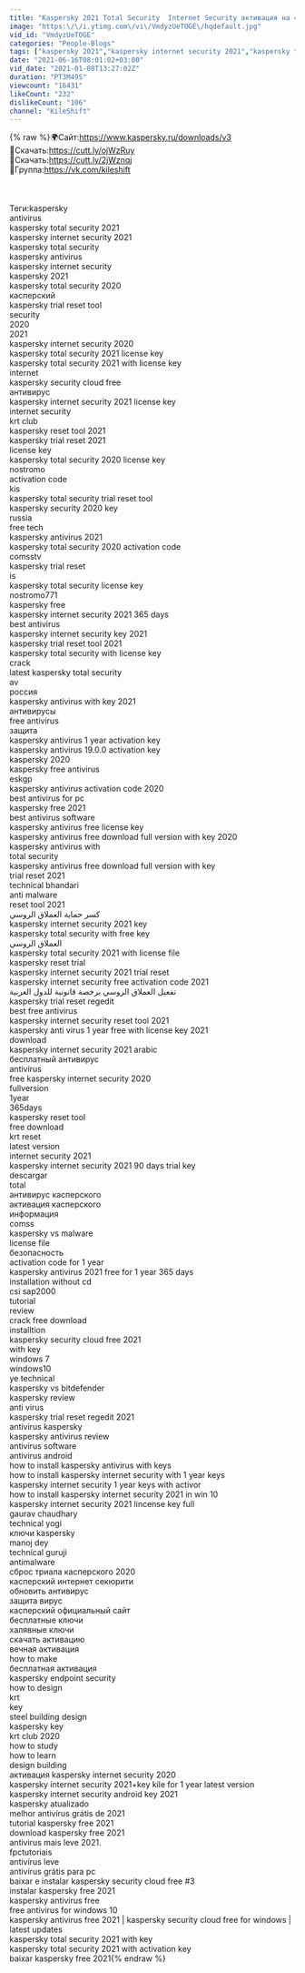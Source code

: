 ```yaml
---
title: "Kaspersky 2021 Total Security  Internet Security активация на 400 дней ключом"
image: "https:\/\/i.ytimg.com\/vi\/VmdyzUeTOGE\/hqdefault.jpg"
vid_id: "VmdyzUeTOGE"
categories: "People-Blogs"
tags: ["kaspersky 2021","kaspersky internet security 2021","kaspersky total security 2021"]
date: "2021-06-16T08:01:02+03:00"
vid_date: "2021-01-08T13:27:02Z"
duration: "PT3M49S"
viewcount: "16431"
likeCount: "232"
dislikeCount: "106"
channel: "KileShift"
---
```

{% raw %}🌍Сайт:<a rel="nofollow" target="blank" href="https://www.kaspersky.ru/downloads/v3">https://www.kaspersky.ru/downloads/v3</a><br />🧲Скачать:<a rel="nofollow" target="blank" href="https://cutt.ly/ojWzRuy">https://cutt.ly/ojWzRuy</a><br />🧲Скачать:<a rel="nofollow" target="blank" href="https://cutt.ly/2jWznqj">https://cutt.ly/2jWznqj</a><br />🦠Группа:<a rel="nofollow" target="blank" href="https://vk.com/kileshift">https://vk.com/kileshift</a><br /><br /><br /><br />Теги:kaspersky<br />antivirus<br />kaspersky total security 2021<br />kaspersky internet security 2021<br />kaspersky total security<br />kaspersky antivirus<br />kaspersky internet security<br />kaspersky 2021<br />kaspersky total security 2020<br />касперский<br />kaspersky trial reset tool<br />security<br />2020<br />2021<br />kaspersky internet security 2020<br />kaspersky total security 2021 license key<br />kaspersky total security 2021 with license key<br />internet<br />kaspersky security cloud free<br />антивирус<br />kaspersky internet security 2021 license key<br />internet security<br />krt club<br />kaspersky reset tool 2021<br />kaspersky trial reset 2021<br />license key<br />kaspersky total security 2020 license key<br />nostromo<br />activation code<br />kis<br />kaspersky total security trial reset tool<br />kaspersky security 2020 key<br />russia<br />free tech<br />kaspersky antivirus 2021<br />kaspersky total security 2020 activation code<br />comsstv<br />kaspersky trial reset<br />is<br />kaspersky total security license key<br />nostromo771<br />kaspersky free<br />kaspersky internet security 2021 365 days<br />best antivirus<br />kaspersky internet security key 2021<br />kaspersky trial reset tool 2021<br />kaspersky total security with license key<br />crack<br />latest kaspersky total security<br />av<br />россия<br />kaspersky antivirus with key 2021<br />антивирусы<br />free antivirus<br />защита<br />kaspersky antivirus 1 year activation key<br />kaspersky antivirus 19.0.0 activation key<br />kaspersky 2020<br />kaspersky free antivirus<br />eskgp<br />kaspersky antivirus activation code 2020<br />best antivirus for pc<br />kaspersky free 2021<br />best antivirus software<br />kaspersky antivirus free license key<br />kaspersky antivirus free download full version with key 2020<br />kaspersky antivirus with<br />total security<br />kaspersky antivirus free download full version with key<br />trial reset 2021<br />technical bhandari<br />anti malware<br />reset tool 2021<br />كسر حماية العملاق الروسي<br />kaspersky internet security 2021 key<br />kaspersky total security with free key<br />العملاق الروسي<br />kaspersky total security 2021 with license file<br />kaspersky reset trial<br />kaspersky internet security 2021 trial reset<br />kaspersky internet security free activation code 2021<br />تفعيل العملاق الروسي برخصة قانونية للدول العربية<br />kaspersky trial reset regedit<br />best free antivirus<br />kaspersky internet security reset tool 2021<br />kaspersky anti virus 1 year free with license key 2021<br />download<br />kaspersky internet security 2021 arabic<br />бесплатный антивирус<br />antivírus<br />free kaspersky internet security 2020<br />fullversion<br />1year<br />365days<br />kaspersky reset tool<br />free download<br />krt reset<br />latest version<br />internet security 2021<br />kaspersky internet security 2021 90 days trial key<br />descargar<br />total<br />антивирус касперского<br />активация касперского<br />информация<br />comss<br />kaspersky vs malware<br />license file<br />безопасность<br />activation code for 1 year<br />kaspersky antivirus 2021 free for 1 year 365 days<br />installation without cd<br />csi sap2000<br />tutorial<br />review<br />crack free download<br />installtion<br />kaspersky security cloud free 2021<br />with key<br />windows 7<br />windows10<br />ye technical<br />kaspersky vs bitdefender<br />kaspersky review<br />anti virus<br />kaspersky trial reset regedit 2021<br />antivirus kaspersky<br />kaspersky antivirus review<br />antivirus software<br />antivirus android<br />how to install kaspersky antivirus with keys<br />how to install kaspersky internet security with 1 year keys<br />kaspersky internet security 1 year keys with activor<br />how to install kaspersky internet security 2021 in win 10<br />kaspersky internet security 2021 lincense key full<br />gaurav chaudhary<br />technical yogi<br />ключи kaspersky<br />manoj dey<br />technical guruji<br />antimalware<br />сброс триала касперского 2020<br />касперский интернет секюрити<br />обновить антивирус<br />защита вирус<br />касперский официальный сайт<br />бесплатные ключи<br />халявные ключи<br />скачать активацию<br />вечная активация<br />how to make<br />бесплатная активация<br />kaspersky endpoint security<br />how to design<br />krt<br />key<br />steel building design<br />kaspersky key<br />krt club 2020<br />how to study<br />how to learn<br />design building<br />активация kaspersky internet security 2020<br />kaspersky internet security 2021+key kile for 1 year latest version<br />kaspersky internet security android key 2021<br />kaspersky atualizado<br />melhor antivírus grátis de 2021<br />tutorial kaspersky free 2021<br />download kaspersky free 2021<br />antivirus mais leve 2021.<br />fpctutoriais<br />antivírus leve<br />antivírus grátis para pc<br />baixar e instalar kaspersky security cloud free #3<br />instalar kaspersky free 2021<br />kaspersky antivirus free<br />free antivirus for windows 10<br />kaspersky antivirus free 2021 | kaspersky security cloud free for windows | latest updates<br />kaspersky total security 2021 with key<br />kaspersky total security 2021 with activation key<br />baixar kaspersky free 2021{% endraw %}
